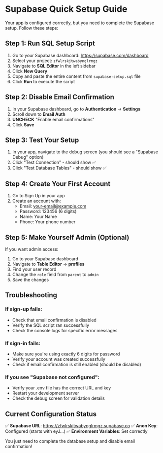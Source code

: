 # Supabase Quick Setup Guide

Your app is configured correctly, but you need to complete the Supabase setup. Follow these steps:

## Step 1: Run SQL Setup Script

1. Go to your Supabase dashboard: https://supabase.com/dashboard
2. Select your project: `zfwlrskjtwabynglrmgz`
3. Navigate to **SQL Editor** in the left sidebar
4. Click **New Query**
5. Copy and paste the entire content from `supabase-setup.sql` file
6. Click **Run** to execute the script

## Step 2: Disable Email Confirmation

1. In your Supabase dashboard, go to **Authentication** → **Settings**
2. Scroll down to **Email Auth**
3. **UNCHECK** "Enable email confirmations"
4. Click **Save**

## Step 3: Test Your Setup

1. In your app, navigate to the debug screen (you should see a "Supabase Debug" option)
2. Click "Test Connection" - should show ✅
3. Click "Test Database Tables" - should show ✅

## Step 4: Create Your First Account

1. Go to Sign Up in your app
2. Create an account with:
   - Email: your-email@example.com
   - Password: 123456 (6 digits)
   - Name: Your Name
   - Phone: Your phone number

## Step 5: Make Yourself Admin (Optional)

If you want admin access:

1. Go to your Supabase dashboard
2. Navigate to **Table Editor** → **profiles**
3. Find your user record
4. Change the `role` field from `parent` to `admin`
5. Save the changes

## Troubleshooting

### If sign-up fails:
- Check that email confirmation is disabled
- Verify the SQL script ran successfully
- Check the console logs for specific error messages

### If sign-in fails:
- Make sure you're using exactly 6 digits for password
- Verify your account was created successfully
- Check if email confirmation is still enabled (should be disabled)

### If you see "Supabase not configured":
- Verify your .env file has the correct URL and key
- Restart your development server
- Check the debug screen for validation details

## Current Configuration Status

✅ **Supabase URL**: https://zfwlrskjtwabynglrmgz.supabase.co
✅ **Anon Key**: Configured (starts with eyJ...)
✅ **Environment Variables**: Set correctly

You just need to complete the database setup and disable email confirmation!
